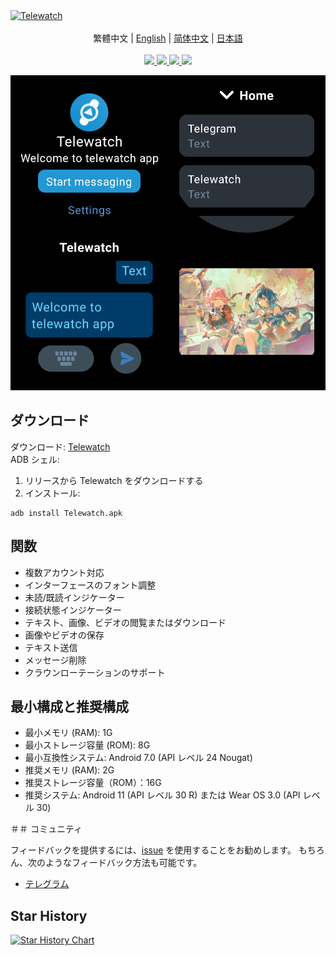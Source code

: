 <a href="https://github.com/gohj99/Telewatch">
<img src="https://socialify.git.ci/gohj99/Telewatch/image?description=1&descriptionEditable=Android%20%E3%82%A6%E3%82%A9%E3%83%83%E3%83%81%E7%94%A8%E3%81%AE%E3%82%B5%E3%83%BC%E3%83%89%E3%83%91%E3%83%BC%E3%83%86%E3%82%A3%E9%9B%BB%E5%A0%B1%E3%82%AF%E3%83%A9%E3%82%A4%E3%82%A2%E3%83%B3%E3%83%88&font=KoHo&forks=1&issues=1&logo=https://github.com/gohj99/Telewatch/blob/master/telewatch.png?raw=true?raw=true&name=1&owner=1&pattern=Circuit%20Board&pulls=1&stargazers=1&theme=Auto" alt="Telewatch" />
</a>

<div align="center">
  <br/>
  <div>
      繁體中文 | <a href="./README.md">English</a> | <a href="./README.zh-CN.md">简体中文</a> | <a href="./README.ja-JP.md">日本語</a>
  </div>
  <br/>

<div>
    <a href="https://github.com/gohj99/Telewatch/blob/master/LICENSE">
      <img
        src="https://img.shields.io/github/license/gohj99/Telewatch?style=flat-square"
      />
    </a >
    <a href="https://github.com/gohj99/Telewatch/releases">
      <img
        src="https://img.shields.io/github/downloads/gohj99/Telewatch/total?style=flat-square"
      />  
    </a >
    <a href="https://apt.izzysoft.de/fdroid/index/apk/com.gohj99.telewatch">
      <img
        src="https://img.shields.io/endpoint?url=https://apt.izzysoft.de/fdroid/api/v1/shield/com.gohj99.telewatch&style=flat-square"
      />  
    </a >
	<a href="https://github.com/MShawon/github-clone-count-badge">
      <img
        src="https://img.shields.io/badge/dynamic/json?color=success&label=Views&query=count&url=https://gist.githubusercontent.com/gohj99/684cffa329b5078706dce53f396d67bb/raw/traffic.json&logo=github&style=flat-square"
      />  
    </a >
  </div>
</div>

![Screenshot](Screenshot.png)

## ダウンロード

ダウンロード: [Telewatch](https://github.com/gohj99/Telewatch/releases)  
ADB シェル:

1. リリースから Telewatch をダウンロードする
2. インストール:

```shell
adb install Telewatch.apk
```

## 関数

- 複数アカウント対応
- インターフェースのフォント調整
- 未読/既読インジケーター
- 接続状態インジケーター
- テキスト、画像、ビデオの閲覧またはダウンロード
- 画像やビデオの保存
- テキスト送信
- メッセージ削除
- クラウンローテーションのサポート

## 最小構成と推奨構成

- 最小メモリ (RAM): 1G
- 最小ストレージ容量 (ROM): 8G
- 最小互換性システム: Android 7.0 (API レベル 24 Nougat)
- 推奨メモリ (RAM): 2G
- 推奨ストレージ容量（ROM）：16G
- 推奨システム: Android 11 (API レベル 30 R) または Wear OS 3.0 (API レベル 30)

＃＃ コミュニティ

フィードバックを提供するには、[issue](https://github.com/gohj99/Telewatch/issues) を使用することをお勧めします。
もちろん、次のようなフィードバック方法も可能です。

- [テレグラム](https://t.me/teleAndroidwatch)

## Star History

<a href="https://star-history.com/#gohj99/Telewatch&Date">
 <picture>
   <source media="(prefers-color-scheme: dark)" srcset="https://api.star-history.com/svg?repos=gohj99/Telewatch&type=Date&theme=dark" />
   <source media="(prefers-color-scheme: light)" srcset="https://api.star-history.com/svg?repos=gohj99/Telewatch&type=Date" />
   <img alt="Star History Chart" src="https://api.star-history.com/svg?repos=gohj99/Telewatch&type=Date" />
 </picture>
</a>

